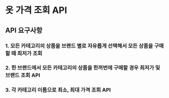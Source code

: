# 옷 가격 조회 API

## API 요구사항

### 1. 모든 카테고리의 상품을 브랜드 별로 자유롭게 선택해서 모든 상품을 구매할 때 최저가 조회

### 2. 한 브랜드에서 모든 카테고리의 상품을 한꺼번에 구매할 경우 최저가 및 브랜드 조회 API

### 3. 각 카테고리 이름으로 최소, 최대 가격 조회 API
